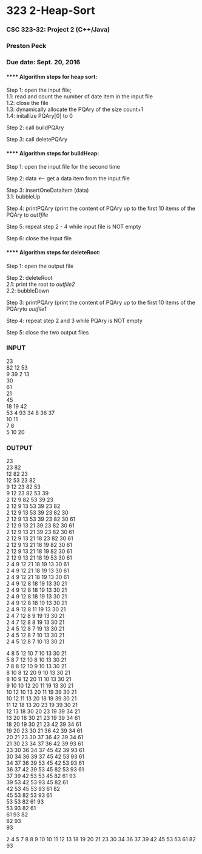 # 323 2-Heap-Sort<br />
### CSC 323-32: Project 2 <Heap Sort> (C++/Java)<br />
### Preston Peck<br />
### Due date: Sept. 20, 2016 <br />

#### **** Algorithm steps for heap sort:<br />

Step 1: open the input file;<br />
     1.1: read and count the number of date item in the input file<br />
     1.2: close the file<br />
     1.3: dynamically allocate the PQAry of the size count+1<br />
     1.4:  initallize PQAry[0] to 0<br />
     
Step 2: call buildPQAry<br />

Step 3: call deletePQAry<br />

#### **** Algorithm steps for buildHeap:<br />

Step 1: open the input file for the second time<br />

Step 2: data <-- get a data item from the input file<br />

Step 3: insertOneDataItem (data)<br />
     3.1: bubbleUp<br />
     
Step 4: printPQAry (print the content of PQAry up to the first 10 items of the PQAry to *out1file*<br />

Step 5: repeat step 2 - 4 while input file is NOT empty<br />

Step 6: close the input file<br />

#### **** Algorithm steps for deleteRoot:<br />

Step 1: open the output file<br />

Step 2: deleteRoot <br />
     2.1: print the root to *outfile2*<br />
     2.2: bubbleDown<br />
     
Step 3: printPQAry (print the content of PQAry up to the first 10 items of the PQAryto *outfile1*<br />

Step 4: repeat step 2 and 3 while PQAry is NOT empty<br />

Step 5: close the two output files<br />


### INPUT<br />
23<br />
82 12 53<br />
9 39 2 13<br />
30<br />
61<br />
21<br />
45<br />
18 19 42<br />
53 4 93 34 8 36 37<br />
10 11<br />
7 8<br />
5 10 20<br />

### OUTPUT<br />
23 <br />
23 82 <br />
12 82 23 <br />
12 53 23 82 <br />
9 12 23 82 53 <br />
9 12 23 82 53 39 <br />
2 12 9 82 53 39 23 <br />
2 12 9 13 53 39 23 82 <br />
2 12 9 13 53 39 23 82 30 <br />
2 12 9 13 53 39 23 82 30 61 <br />
2 12 9 13 21 39 23 82 30 61 <br />
2 12 9 13 21 39 23 82 30 61 <br />
2 12 9 13 21 18 23 82 30 61 <br />
2 12 9 13 21 18 19 82 30 61 <br />
2 12 9 13 21 18 19 82 30 61 <br />
2 12 9 13 21 18 19 53 30 61 <br />
2 4 9 12 21 18 19 13 30 61 <br />
2 4 9 12 21 18 19 13 30 61 <br />
2 4 9 12 21 18 19 13 30 61 <br />
2 4 9 12 8 18 19 13 30 21 <br />
2 4 9 12 8 18 19 13 30 21 <br />
2 4 9 12 8 18 19 13 30 21 <br />
2 4 9 12 8 18 19 13 30 21 <br />
2 4 9 12 8 11 19 13 30 21 <br />
2 4 7 12 8 9 19 13 30 21 <br />
2 4 7 12 8 8 19 13 30 21 <br />
2 4 5 12 8 7 19 13 30 21 <br />
2 4 5 12 8 7 10 13 30 21 <br />
2 4 5 12 8 7 10 13 30 21 <br />

4 8 5 12 10 7 10 13 30 21 <br />
5 8 7 12 10 8 10 13 30 21 <br />
7 8 8 12 10 9 10 13 30 21 <br />
8 10 8 12 20 9 10 13 30 21 <br />
8 10 9 12 20 11 10 13 30 21 <br />
9 10 10 12 20 11 19 13 30 21 <br />
10 12 10 13 20 11 19 39 30 21 <br />
10 12 11 13 20 18 19 39 30 21 <br />
11 12 18 13 20 23 19 39 30 21 <br />
12 13 18 30 20 23 19 39 34 21 <br />
13 20 18 30 21 23 19 39 34 61 <br />
18 20 19 30 21 23 42 39 34 61 <br />
19 20 23 30 21 36 42 39 34 61 <br />
20 21 23 30 37 36 42 39 34 61 <br />
21 30 23 34 37 36 42 39 93 61 <br />
23 30 36 34 37 45 42 39 93 61 <br />
30 34 36 39 37 45 42 53 93 61 <br />
34 37 36 39 53 45 42 53 93 61 <br />
36 37 42 39 53 45 82 53 93 61 <br />
37 39 42 53 53 45 82 61 93 <br />
39 53 42 53 93 45 82 61 <br />
42 53 45 53 93 61 82 <br />
45 53 82 53 93 61 <br />
53 53 82 61 93 <br />
53 93 82 61 <br />
61 93 82 <br />
82 93 <br />
93<br />

2 4 5 7 8 8 9 10 10 11 12 13 18 19 20 21 23 30 34 36 37 39 42 45 53 53 61 82 93<br />
